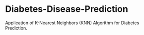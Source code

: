 # Diabetes-Disease-Prediction
Application of K-Nearest Neighbors (KNN) Algorithm for Diabetes Prediction.
